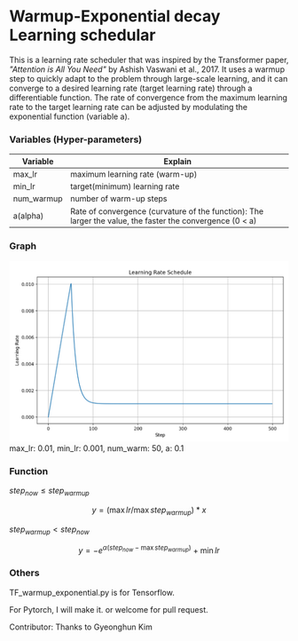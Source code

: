 # Warmup-Exponential decay Learning schedular

This is a learning rate scheduler that was inspired by the Transformer paper, 
_"Attention is All You Need"_ by Ashish Vaswani et al., 2017. 
It uses a warmup step to quickly adapt to the problem through large-scale learning, 
and it can converge to a desired learning rate (target learning rate) through a differentiable function. 
The rate of convergence from the maximum learning rate to the target learning rate can be adjusted by modulating the exponential function (variable a).

### Variables (Hyper-parameters)
| Variable | Explain                         |
|----------|---------------------------------|
| max_lr   | maximum learning rate (warm-up) |
| min_lr   | target(minimum) learning rate   |
|num_warmup| number of warm-up steps         |
| a(alpha) | Rate of convergence (curvature of the function): The larger the value, the faster the convergence (0 < a)|

### Graph

![alt text](https://github.com/Sion1225/Warmup_Exponential_decay_LS/blob/main/0.01_50_0.001.png?raw=true)
max_lr: 0.01, min_lr: 0.001, num_warm: 50, a: 0.1

### Function

$step_{now} \leq step_{warmup}$

$$ y=(\max lr/\max step_{warmup})*x $$

$step_{warmup} < step_{now}$

$$ y=-e^{\alpha(step_{now}-\max step_{warmup})} + \min lr $$

### Others

TF_warmup_exponential.py is for Tensorflow.

For Pytorch, I will make it. or welcome for pull request.

Contributor: Thanks to Gyeonghun Kim
